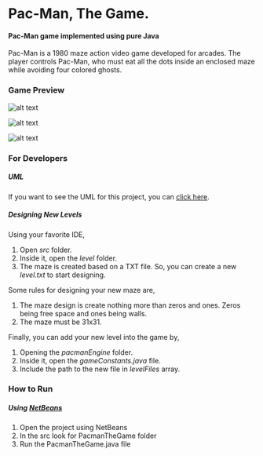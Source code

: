 # Pac-Man, The Game.

#### Pac-Man game implemented using pure Java

 Pac-Man is a 1980 maze action video game developed for arcades. The player controls Pac-Man, who must eat all the dots inside an enclosed maze while avoiding four colored ghosts. 

### Game Preview
![alt text](https://github.com/ryanviana/PacMan/blob/main/readmeImages/play.gif)

![alt text](https://github.com/ryanviana/PacMan/blob/main/readmeImages/ghost_hunter.gif)

![alt text](https://github.com/ryanviana/PacMan/blob/main/readmeImages/dying.gif)


### For Developers
##### UML

If you want to see the UML for this project, you can [click here](https://drive.google.com/file/d/12amLPpujbobzB3TeRqtT6uSdC7SSKhe_/view?usp=share_link).

##### Designing New Levels

Using your favorite IDE,
 
 1. Open _src_ folder.
 2. Inside it, open the _level_ folder.
 3. The maze is created based on a TXT file. So, you can create a new _level.txt_ to start designing.

Some rules for designing your new maze are,

1. The maze design is create nothing more than zeros and ones. Zeros being free space and ones being walls.
2. The maze must be 31x31.

Finally, you can add your new level into the game by,

1. Opening the _pacmanEngine_ folder.
2. Inside it, open the _gameConstants.java_ file.
3. Include the path to the new file in _levelFiles_ array.

### How to Run
##### Using [NetBeans](https://netbeans.apache.org/download/index.html)
1. Open the project using NetBeans
2. In the src look for PacmanTheGame folder
3. Run the PacmanTheGame.java file
